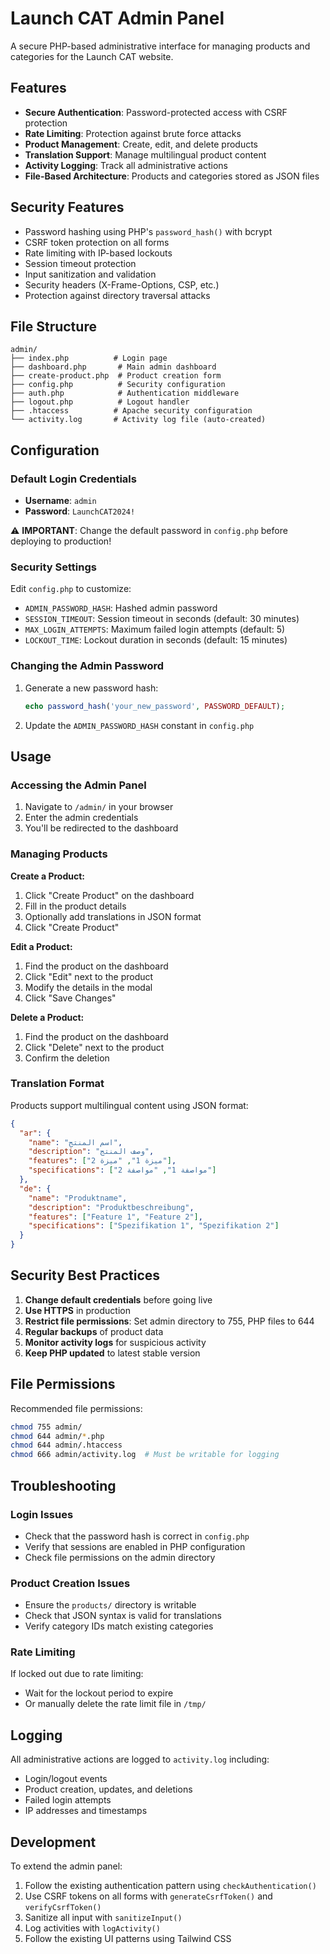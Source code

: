 # Launch CAT Admin Panel

A secure PHP-based administrative interface for managing products and categories for the Launch CAT website.

## Features

- **Secure Authentication**: Password-protected access with CSRF protection
- **Rate Limiting**: Protection against brute force attacks
- **Product Management**: Create, edit, and delete products
- **Translation Support**: Manage multilingual product content
- **Activity Logging**: Track all administrative actions
- **File-Based Architecture**: Products and categories stored as JSON files

## Security Features

- Password hashing using PHP's `password_hash()` with bcrypt
- CSRF token protection on all forms
- Rate limiting with IP-based lockouts
- Session timeout protection
- Input sanitization and validation
- Security headers (X-Frame-Options, CSP, etc.)
- Protection against directory traversal attacks

## File Structure

```
admin/
├── index.php          # Login page
├── dashboard.php       # Main admin dashboard
├── create-product.php  # Product creation form
├── config.php          # Security configuration
├── auth.php            # Authentication middleware
├── logout.php          # Logout handler
├── .htaccess          # Apache security configuration
└── activity.log       # Activity log file (auto-created)
```

## Configuration

### Default Login Credentials

- **Username**: `admin`
- **Password**: `LaunchCAT2024!`

⚠️ **IMPORTANT**: Change the default password in `config.php` before deploying to production!

### Security Settings

Edit `config.php` to customize:

- `ADMIN_PASSWORD_HASH`: Hashed admin password
- `SESSION_TIMEOUT`: Session timeout in seconds (default: 30 minutes)
- `MAX_LOGIN_ATTEMPTS`: Maximum failed login attempts (default: 5)
- `LOCKOUT_TIME`: Lockout duration in seconds (default: 15 minutes)

### Changing the Admin Password

1. Generate a new password hash:
   ```php
   echo password_hash('your_new_password', PASSWORD_DEFAULT);
   ```

2. Update the `ADMIN_PASSWORD_HASH` constant in `config.php`

## Usage

### Accessing the Admin Panel

1. Navigate to `/admin/` in your browser
2. Enter the admin credentials
3. You'll be redirected to the dashboard

### Managing Products

**Create a Product:**
1. Click "Create Product" on the dashboard
2. Fill in the product details
3. Optionally add translations in JSON format
4. Click "Create Product"

**Edit a Product:**
1. Find the product on the dashboard
2. Click "Edit" next to the product
3. Modify the details in the modal
4. Click "Save Changes"

**Delete a Product:**
1. Find the product on the dashboard
2. Click "Delete" next to the product
3. Confirm the deletion

### Translation Format

Products support multilingual content using JSON format:

```json
{
  "ar": {
    "name": "اسم المنتج",
    "description": "وصف المنتج",
    "features": ["ميزة 1", "ميزة 2"],
    "specifications": ["مواصفة 1", "مواصفة 2"]
  },
  "de": {
    "name": "Produktname", 
    "description": "Produktbeschreibung",
    "features": ["Feature 1", "Feature 2"],
    "specifications": ["Spezifikation 1", "Spezifikation 2"]
  }
}
```

## Security Best Practices

1. **Change default credentials** before going live
2. **Use HTTPS** in production
3. **Restrict file permissions**: Set admin directory to 755, PHP files to 644
4. **Regular backups** of product data
5. **Monitor activity logs** for suspicious activity
6. **Keep PHP updated** to latest stable version

## File Permissions

Recommended file permissions:
```bash
chmod 755 admin/
chmod 644 admin/*.php
chmod 644 admin/.htaccess
chmod 666 admin/activity.log  # Must be writable for logging
```

## Troubleshooting

### Login Issues

- Check that the password hash is correct in `config.php`
- Verify that sessions are enabled in PHP configuration
- Check file permissions on the admin directory

### Product Creation Issues

- Ensure the `products/` directory is writable
- Check that JSON syntax is valid for translations
- Verify category IDs match existing categories

### Rate Limiting

If locked out due to rate limiting:
- Wait for the lockout period to expire
- Or manually delete the rate limit file in `/tmp/`

## Logging

All administrative actions are logged to `activity.log` including:
- Login/logout events
- Product creation, updates, and deletions
- Failed login attempts
- IP addresses and timestamps

## Development

To extend the admin panel:

1. Follow the existing authentication pattern using `checkAuthentication()`
2. Use CSRF tokens on all forms with `generateCsrfToken()` and `verifyCsrfToken()`
3. Sanitize all input with `sanitizeInput()`
4. Log activities with `logActivity()`
5. Follow the existing UI patterns using Tailwind CSS
